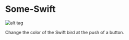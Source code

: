 # Some-Swift
![alt tag](http://i.imgur.com/AVapBUq.gif)

Change the color of the Swift bird at the push of a button. 
